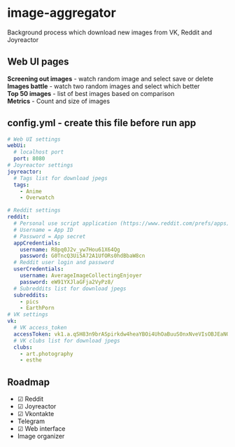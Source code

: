 # image-aggregator
Background process which download new images from VK, Reddit and Joyreactor

## Web UI pages

**Screening out images** - watch random image and select save or delete  
**Images battle** - watch two random images and select which better  
**Top 50 images** - list of best images based on comparison  
**Metrics** - Count and size of images  


## config.yml - create this file before run app
```yaml
# Web UI settings
webUi:
  # localhost port
  port: 8080
# Joyreactor settings
joyreactor:
  # Tags list for download jpegs
  tags:
    - Anime
    - Overwatch

# Reddit settings
reddit:
  # Personal use script application (https://www.reddit.com/prefs/apps)
  # Username = App ID
  # Password = App secret
  appCredentials:
    username: R8pq0J2v_yw7Hou61X64Qg
    password: G0TncQ3Ui5A72A1UfORs0hdBbaW8cn
  # Reddit user login and password
  userCredentials:
    username: AverageImageCollectingEnjoyer
    password: eW91YXJlaGFja2VyPz8/
  # Subreddits list for download jpegs
  subreddits:
    - pics
    - EarthPorn
# VK settings
vk:
  # VK access_token
  accessToken: vk1.a.qSH83n9brASpirkdw4heaYBOi4UhOaBuuS0nxNveVIsOBJEaNOwdUbDTyTn2GnLRyxZ3PpMKEP2H-7qpvPr3eJXCR4VNlt3tDozB2yHSxFT72h-zJrevSexdx-ABZgyoxyBHIjIZVFHw4QIVB2g4lKJiglnV2eWJoRKboXEnC5jGvI4am9hKqklW6r6mcK9s8cd-zZgrWr4GoueZ5F2vWA
  # VK clubs list for download jpegs
  clubs:
    - art.photography
    - esthe
```

## Roadmap

- ☑ Reddit
- ☑ Joyreactor
- ☑ Vkontakte
- Telegram
- ☑ Web interface
- Image organizer
